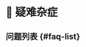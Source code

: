 <script setup lang="ts">
import FAQList from './.vitepress/theme/FAQList.vue'
</script>

# 🥑 疑难杂症

## 问题列表 {#faq-list}

<FAQList />
